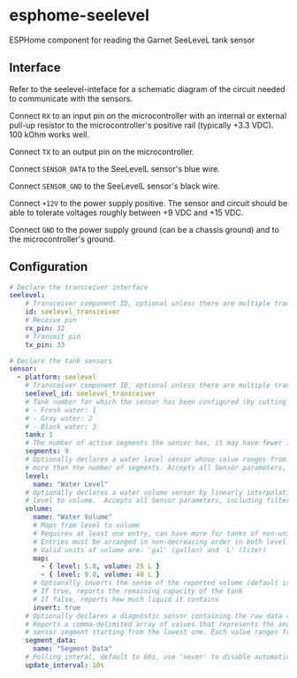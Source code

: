 # esphome-seelevel
ESPHome component for reading the Garnet SeeLeveL tank sensor

## Interface

Refer to the seelevel-inteface for a schematic diagram of the circuit needed to
communicate with the sensors.

Connect `RX` to an input pin on the microcontroller with an internal or external pull-up resistor
to the microcontroller's positive rail (typically +3.3 VDC).  100 kOhm works well.

Connect `TX` to an output pin on the microcontroller.

Connect `SENSOR_DATA` to the SeeLevelL sensor's blue wire.

Connect `SENSOR_GND` to the SeeLevelL sensor's black wire.

Connect `+12V` to the power supply positive. The sensor and circuit should be able to tolerate
voltages roughly between +9 VDC and +15 VDC.

Connect `GND` to the power supply ground (can be a chassis ground) and to the microcontroller's ground.

## Configuration

```yaml
# Declare the transceiver interface
seelevel:
    # Transceiver component ID, optional unless there are multiple transceivers
    id: seelevel_transceiver
    # Receive pin
    rx_pin: 32
    # Transmit pin
    tx_pin: 33

# Declare the tank sensors
sensor:
  - platform: seelevel
    # Transceiver component ID, optional unless there are multiple transceivers
    seelevel_id: seelevel_transceiver
    # Tank number for which the sensor has been configured (by cutting jumpers)
    # - Fresh water: 1
    # - Gray water: 2
    # - Black water: 3
    tank: 1
    # The number of active segments the sensor has, it may have fewer if some were cut off
    segments: 9
    # Optionally declares a water level sensor whose value ranges from 0 to a little
    # more than the number of segments. Accepts all Sensor parameters, including filters.
    level:
      name: "Water Level"
    # Optionally declares a water volume sensor by linearly interpolating a mapping from
    # level to volume.  Accepts all Sensor parameters, including filters.
    volume:
      name: "Water Volume"
      # Maps from level to volume
      # Requires at least one entry, can have more for tanks of non-uniform volume
      # Entries must be arranged in non-decreasing order in both level and in volume
      # Valid units of volume are: 'gal' (gallon) and 'L' (liter)
      map:
        - { level: 5.0, volume: 25 L }
        - { level: 9.0, volume: 40 L }
      # Optionally inverts the sense of the reported volume (default is false)
      # If true, reports the remaining capacity of the tank
      # If false, reports how much liquid it contains
      invert: true
    # Optionally declares a diagnostic sensor containing the raw data retrieved from the tank.
    # Reports a comma-delimited array of values that represents the analog signal level of each
    # sensor segment starting from the lowest one. Each value ranges from 0 to 255.
    segment_data:
      name: "Segment Data"
    # Polling interal, default to 60s, use 'never' to disable automatic polling
    update_interval: 10s
```
